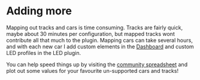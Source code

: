 # Adding more

Mapping out tracks and cars is time consuming. Tracks are fairly quick, maybe about 30 minutes per configuration, but mapped tracks wont contribute all that much to the plugin. Mapping cars can take several hours, and with each new car I add custom elements in the [Dashboard](https://github.com/andreasdahl1987/DahlDesignDash) and custom LED profiles in the LED plugin.

You can help speed things up by visiting the [community spreadsheet](https://docs.google.com/spreadsheets/d/1qfWFea4hHLUym3DeUvXeUEGuHvSiPWJE3HmdibiLCyk/edit#gid=0) and plot out some values for your favourite un-supported cars and tracks!
